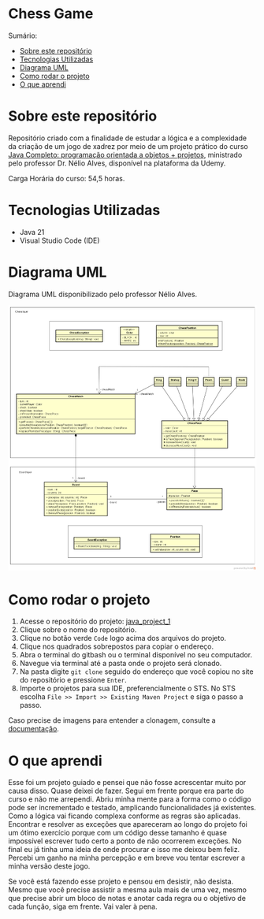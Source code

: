 <h1> Chess Game </h1>

Sumário:

- [Sobre este repositório](#sobre-este-repositório)
- [Tecnologias Utilizadas](#tecnologias-utilizadas)
- [Diagrama UML](#diagrama-uml)
- [Como rodar o projeto](#como-rodar-o-projeto)
- [O que aprendi](#o-que-aprendi)


# Sobre este repositório

Repositório criado com a finalidade de estudar a lógica e a complexidade da criação de um jogo de xadrez por meio de um projeto prático do curso  [Java Completo: programação orientada a objetos + projetos](https://www.udemy.com/course/java-curso-completo), ministrado pelo professor Dr. Nélio Alves, disponível na plataforma da Udemy.

Carga Horária do curso: 54,5 horas.

# Tecnologias Utilizadas

* Java 21
* Visual Studio Code (IDE)

# Diagrama UML

Diagrama UML disponibilizado pelo professor Nélio Alves.

![](img/chess-system-design.png)

# Como rodar o projeto

1. Acesse o repositório do projeto: [java_project_1](https://github.com/lia-oliveira/java_project_1)
2. Clique sobre o nome do repositório.
3. Clique no botão verde `Code` logo acima dos arquivos do projeto.
4. Clique nos quadrados sobrepostos para copiar o endereço.
5. Abra o terminal do gitbash ou o terminal disponível no seu computador.
6. Navegue via terminal até a pasta onde o projeto será clonado.
7. Na pasta digite `git clone` seguido do endereço que você copiou no site do repositório e pressione `Enter`.
8. Importe o projetos para sua IDE, preferencialmente o STS. No STS escolha `File >> Import >> Existing Maven Project` e siga o passo a passo.

Caso precise de imagens para entender a clonagem, consulte a [documentação](https://docs.github.com/pt/repositories/creating-and-managing-repositories/cloning-a-repository).

# O que aprendi

Esse foi um projeto guiado e pensei que não fosse acrescentar muito por causa disso. Quase deixei de fazer. Segui em frente porque era parte do curso e não me arrependi. Abriu minha mente para a forma como o código pode ser incrementado e testado, amplicando funcionalidades já existentes. Como a lógica vai ficando complexa conforme as regras são aplicadas. Encontrar e resolver as exceções que apareceram ao longo do projeto foi um ótimo exercício porque com um código desse tamanho é quase impossível escrever tudo certo a ponto de não ocorrerem exceções. No final eu já tinha uma ideia de onde procurar e isso me deixou bem feliz. Percebi um ganho na minha percepção e em breve vou tentar escrever a minha versão deste jogo.

Se você está fazendo esse projeto e pensou em desistir, não desista. Mesmo que você precise assistir a mesma aula mais de uma vez, mesmo que precise abrir um bloco de notas e anotar cada regra ou o objetivo de cada função, siga em frente. Vai valer à pena. 